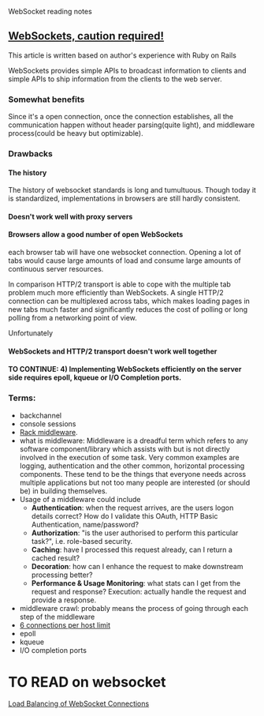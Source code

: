 WebSocket reading notes
## [WebSockets, caution required!](https://samsaffron.com/archive/2015/12/29/websockets-caution-required)
This article is written based on author's experience with Ruby on Rails

WebSockets provides simple APIs to broadcast information to clients and simple APIs to ship information from the clients to the web server.
### Somewhat benefits
Since it's a open connection, once the connection establishes, all the communication happen without header parsing(quite light), and middleware process(could be heavy but optimizable).

### Drawbacks
#### The history
The history of websocket standards is long and tumultuous. Though today it is standardized, implementations in browsers are still hardly consistent. 

#### Doesn't work well with proxy servers
#### Browsers allow a good number of open WebSockets
each browser tab will have one websocket connection. Opening a lot of tabs would cause large amounts of load and consume large amounts of continuous server resources.

In comparison HTTP/2 transport is able to cope with the multiple tab problem much more efficiently than WebSockets. A single HTTP/2 connection can be multiplexed across tabs, which makes loading pages in new tabs much faster and significantly reduces the cost of polling or long polling from a networking point of view.

Unfortunately
#### WebSockets and HTTP/2 transport doesn't work well together
#### TO CONTINUE: 4) Implementing WebSockets efficiently on the server side requires epoll, kqueue or I/O Completion ports.

### Terms:
* backchannel
* console sessions
* [Rack middleware](https://stackoverflow.com/questions/2256569/what-is-rack-middleware). 
* what is middleware: Middleware is a dreadful term which refers to any software component/library which assists with but is not directly involved in the execution of some task. Very common examples are logging, authentication and the other common, horizontal processing components. These tend to be the things that everyone needs across multiple applications but not too many people are interested (or should be) in building themselves.
* Usage of a middleware could include
    - **Authentication**: when the request arrives, are the users logon details correct? How do I validate this OAuth, HTTP Basic Authentication, name/password?
    - **Authorization**: "is the user authorised to perform this particular task?", i.e. role-based security.
    - **Caching**: have I processed this request already, can I return a cached result?
    - **Decoration**: how can I enhance the request to make downstream processing better?
    - **Performance & Usage Monitoring**: what stats can I get from the request and response?
Execution: actually handle the request and provide a response.
* middleware crawl: probably means the process of going through each step of the middleware
* [6 connections per host limit](https://stackoverflow.com/questions/985431/max-parallel-http-connections-in-a-browser)
* epoll
* kqueue
* I/O completion ports

# TO READ on websocket
[Load Balancing of WebSocket Connections](https://dzone.com/articles/load-balancing-of-websocket-connections#:~:text=By%20default%2C%20a%20single%20server,%2C%20it's%20a%20half%2Dtruth.)
